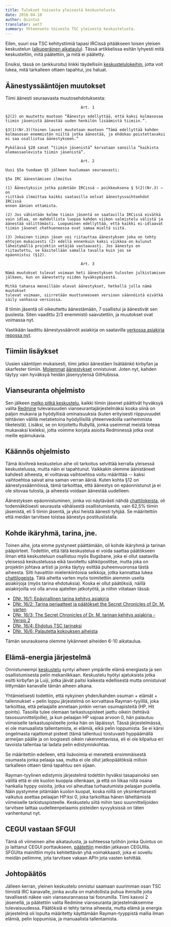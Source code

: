 ```yaml
---
title: Tulokset toisesta yleisestä keskustelusta
date: 2016-04-10
author: Quintus
translator: xet7
summary: Yhteenveto toisesta TSC yleisestä keskustelusta.
---
```


Eilen, suuri osa TSC kehitystiimiä tapasi IRCissä pitääkseen
toisen yleisen keskustelun ([alkuperäinen aikataulu][1]).
Tässä artikkelissa esitän lyhyesti mitä keskusteltiin, mitä
päätettiin, ja mitä ei päätetty. 

Ensiksi, tässä on (ankkuroitu) linkki täydellisiin 
[keskustelulokeihin][2], jotta voit lukea, mitä tarkalleen
ottaen tapahtui, jos haluat.

Äänestyssääntöjen muutokset
---------------------------

Tiimi äänesti seuraavasta muutosehdotuksesta:


~~~~~~~~~~~~~~~~~~~~~~~~~~~~~~
                                 Art. 1

§2(2) on muutettu muotoon “Äänestys edellyttää, että kaksi kolmasosaa
tiimin jäsenistä äänestää uuden henkilön lisäämistä tiimiin.”.

§3(1)(Nr.3)(toinen lause) muutetaan muotoon “Tämä edellyttää kahden
kolmasosan enemmistön niiltä jotka äänestää, ja ehdokas poistettavaksi
ei saa osallistua äänestykseen.”

Pykälässä §20 sanat “tiimin jäsenistä” korvataan sanoilla “kaikista
olemassaolevista tiimin jäsenistä”.

                                 Art. 2

Uusi §5a tuodaan §5 jälkeen kuulumaan seuraavasti:

§5a IRC äänestämisen ilmoitus

(1) Äänestyksiin jotka pidetään IRCissä — poikkeuksena § 5(2)(Nr.3) — on
riittävä ilmoittaa kaikki saatavilla oelvat äänestysvaihtoehdot IRCissä
ennen äänien ottamista.

(2) Jos vähintään kolme tiimin jäsentä on saatavilla IRCissä eivätkä
vain idlaa, on mahdollista luopua kahden viikon valmistelu välistä ja
äänestää välittömästi. Luopuminen edellyttää, että kaikki ei-idlaavat
tiimin jäsenet chathuoneessa ovat samaa mieltä siitä.

(3) Jokainen tiimin jäsen voi riitauttaa äänestyksen joka on tehty
ehtojen mukaisesti (2) edellä ennenkuin kaksi viikkoa on kulunut
lähestymällä projektin vetäjää vastaavasti. Jos äänestys on
riitautettu, se käsitellään samalla tavalla kuin jos se
epäonnistui (§12).

                                 Art. 3

Nämä muutokset tulevat voimaan heti äänestyksen tulosten julkistamisen
jälkeen, kun on äänestetty niiden hyväksymisestä.

Mitkä tahansa meneillään olevat äänestykset, hetkellä jolla nämä muutokset
tulevat voimaan, siirretään muuttuneeseen versioon säännöistä eivätkä
säily vanhassa versiossa.
~~~~~~~~~~~~~~~~~~~~~~~~~~~~~~

8 tiimin jäsentä oli oikeuttettu äänestämään, 7 osallistui ja äänestivät
sen puolesta. Siten vaadittu 2/3 enemmistö saavutettiin, ja muutokset
ovat voimassa nyt.

Vastikään laadittu äänestyssäännöt asiakirja on saatavilla [verkossa
asiakirja repossa nyt][3].

Tiimiin lisäykset
-----------------

Uusien sääntöjen mukaisesti, tiimi jatkoi äänestäen lisätäänkö
kirbyfan ja skarfester tiimiin. [Molemmat][4] [äänestykset][5]
onnistuivat. Joten nyt, kahden täytyy vain hyväksyä heidän
jäsenyytensä GitHubissa.

Vianseuranta ohjelmisto
-----------------------

Sen jälkeen [melko pitkä keskustelu][7], kaikki tiimin jäsenet päättivät
hyväksyä valita [Redmine][6] tulevaisuuden vianseurantajärjestelmäksi
koska siinä on paljon mukavia ja hyödyllisiä ominaisuuksia (kuten
erityisesti riippuvuudet tehtävien välillä metatietoina hyödyllisillä
yhteenvedoilla vanhemmista tiketeistä). Lisäksi, se on kirjoitettu
Rubyllä, jonka useimmat meistä toteaa mukavaksi kieleksi, jotta voimme
korjata asioita Redminessä jotka ovat meille epämukavia.

Käännös ohjelmisto
------------------

Tämä ikivihreä keskustelun aihe oli tarkoitus selvittää kerralla 
yleisessä keskustelussa, mutta näin ei tapahtunut. Vaikkakin olemme
äänistäneet kahdesti aiheesta, ei voittavaa vaihtoehtoa voitu
määrittää -- kaksi vaihtoehtoa saivat aina saman verran ääniä.
Kuten kohta §12 on äänestyssäännöissä, tämä tarkoittaa, että
äänestys on epäonnistunut ja ei ole sitovaa tulosta, ja aiheesta
voidaan äänestää uudelleen.

Äänestyksen epäonnistuminen, jonka voi näytävästi nähdä
[chattilokeista][8], oli todennäköisesti seurausta vähäisestä
osallistumisesta, vain 62,5% tiimin jäsenistä, eli 5 tiimin jäsentä,
ja yksi heistä äänesti tyhjää. Se määritettiin että meidän tarvitsee
toistaa äänestys postituslistalla.

Kohde ikäryhmä, tarina, jne.
----------------------------

Toinen aihe, jota emme pystyneet päättämään, oli kohde ikäryhmä ja
tarinan pääpiirteet. Todettiin, että tätä keskustelua ei voida saattaa
päätökseen ilman että keskusteluun osallistuu myös Bugsbane, joka ei
ollut saatavilla yleisessä keskustelussa eikä tavoitettu sähköpostitse,
mutta joka on projektin johtava artisti ja jonka täytyy esittää
puheenvuoronsa tästä aiheesta. Silti havaittiin mielenkiintoisia
seikkoja, jotka kannattaa lukea [chattilogeista][9]. Tätä aihetta
varten myös toimitettiin aiemmin useita asiakirjoja (myös tarina
ehdotuksia). Koska ei ollut päätöksiä, näillä asiakirjoilla voi
olla arvoa ajatellen jatkotyötä, ja niihin viitataan tässä:

* [DNr. 16/1: Epävirallinen tarina kehitys asiakirja][12]
* [DNr. 16/2: Tarina periaatteet ja päätökset the Secret Chronicles
  of Dr. M. varten][13]
* [DNr. 16/3: The Secret Chronicles of Dr. M. tarinan kehitys
  asiakirja - Versio 2][14]
* [DNr. 16/4: Ehdotus TSC tarinaksi][15]
* [DNr. 16/6: Palautetta kokouksen aiheista][16]

Tämän seurauksena olemme lykänneet aiheiden 6-10 aikataulua.

Elämä-energia järjestelmä
-------------------------

Onnistuneempi [keskustelu][10] syntyi aiheen ympärille elämä
energiasta ja sen osallistumisesta pelin mekaniikkaan.
Keskustelu hyötyi ajatuksista jotka esitti kirbyfan ja Luiji,
jotka jäivät paitsi kaikesta edellisestä mutta onnistuivat
liittymään kanavalle tämän aiheen aikana.

Yhtämielisesti todettiin, että nykyinen yhden/kahden osuman +
elämät + tallennukset + pelin loppu järjestelmä on korvattava
Rayman-tyylillä, joka tarkoittaa, että pelaajalle annetaan jonkin
verran osumapisteitä (HP, Hit points). Tasoilla tulee olemaan
tarkastuspisteet jaettu oikein (tehtävä tasosuunnittelijoille),
ja kun pelaajan HP vajoaa arvoon 0, hän palautuu viimeiselle
tarkastuspisteelle jonka hän on läpäissyt. Tässä järjestelmässä,
ei ole manuaalista tallentamista, ei elämiä, eikä pelin loppumista.
Se ei kärsi ongelmasta rajattomat pisteet (tämä tallentuu)
toistuvasti hyppäämällä armeijan päälle ja on loogisesti oikein
rakennettavissa, eli ei ole kilpailua eri tavoista tallentaa tai
ladata pelin edistymiskohtaa.

Se määritettiin edelleen, että lisävoimia ei menetetä ensimmäisestä
osumasta jonka pelaaja saa, mutta ei ole ollut jatkopäätöksiä
milloin tarkalleen ottaen tämä tapahtuu sen sijaan.

Rayman-tyylinen edistymis järjestelmä todettiin hyväksi tasapainoksi
sen välillä että ei ole kuolon kuoppia ollenkaan, ja että on liikaa
niitä osana hankalia hyppy osioita, jotka voi aiheuttaa turhautumista
pelaajan puolella. Näin pystymme pitämään kuolon kuopat, koska niillä
on yksinkertaisesti vaikutus asettaa pelaajan HP:ksi 0, joka tarkoittaa
hänen lähettämistä viimeiselle tarkistuspisteelle. Keskustelu siitä
mihin taso suunnittelijoiden tarvitsee laittaa uudelleenpelaamis
pisteiden syvyyksissä on täten vanhentunut nyt.

CEGUI vastaan SFGUI
-------------------

Tämä oli viimeinen aihe aikataulusta, ja suhteessa työhön jonka
Quintus on jo laittanut CEGUI porttaukseen, [päätettiin][11] meidän
jatkavan CEGUIlla. SFGUIta mainittiin myös kehitettävän yhä
voimakkaasti, joka ei sovellu meidän peliimme, jota tarvitsee
vakaan APIn jota vasten kehittää.

Johtopäätös
-----------

Jälleen kerran, yleinen keskustelu onnistui saamaan suurimman osan TSC
tiimistä IRC kanavalle, jonka avulla on mahdollista puhua ihmisille
joita tavallisesti näkee vain vianseurannassa tai foorumilla.
Tiimi kasvoi 2 jäsenellä, ja päätettiin valita Redmine vianseuranta
järjestelmäksemme tulevaisuudessa. Päätöksiä ei tehty tarina aiheesta,
mutta elämä ja energia järjestelmä oli lopulta määritetty käyttämään
Rayman-tyyppistä mallia ilman elämiä, pelin loppumisia, ja manuaalista
tallentamista.

[1]: http://lists.secretchronicles.de/tsc-devel/2016/04/0000004.html
[2]: http://chatlogs.secretchronicles.de/htmllogs/2016-04-09.log.html#msg-2016-04-09T17:13:07+00:00
[3]: https://github.com/Secretchronicles/documents/raw/master/votingrules/votingrules-2016-04-09.pdf
[4]: https://github.com/Secretchronicles/documents/blob/master/votes/004.md
[5]: https://github.com/Secretchronicles/documents/blob/master/votes/005.md
[6]: https://www.redmine.org/
[7]: http://chatlogs.secretchronicles.de/htmllogs/2016-04-09.log.html#msg-2016-04-09T17:40:52+00:00
[8]: http://chatlogs.secretchronicles.de/htmllogs/2016-04-09.log.html#msg-2016-04-09T18:16:08+00:00
[9]: http://chatlogs.secretchronicles.de/htmllogs/2016-04-09.log.html#msg-2016-04-09T19:07:40+00:00
[10]: http://chatlogs.secretchronicles.de/htmllogs/2016-04-09.log.html#msg-2016-04-09T19:47:28+00:00
[11]: http://chatlogs.secretchronicles.de/htmllogs/2016-04-09.log.html#msg-2016-04-09T21:00:11+00:00
[12]: https://github.com/Secretchronicles/documents/raw/master/gd/documents/pdf/16-001.pdf
[13]: https://github.com/Secretchronicles/documents/raw/master/gd/documents/pdf/16-002.pdf
[14]: https://github.com/Secretchronicles/documents/raw/master/gd/documents/pdf/16-003.pdf
[15]: https://github.com/Secretchronicles/documents/raw/master/gd/documents/pdf/16-004.pdf
[16]: https://github.com/Secretchronicles/documents/raw/master/gd/documents/pdf/16-006.pdf
